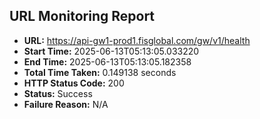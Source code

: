 ## URL Monitoring Report

- **URL:** https://api-gw1-prod1.fisglobal.com/gw/v1/health
- **Start Time:** 2025-06-13T05:13:05.033220
- **End Time:** 2025-06-13T05:13:05.182358
- **Total Time Taken:** 0.149138 seconds
- **HTTP Status Code:** 200
- **Status:** Success
- **Failure Reason:** N/A
